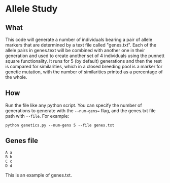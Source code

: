 # Allele Study
## What
This code will generate a number of individuals bearing a pair of allele markers that are determined by a text file called "genes.txt". Each of the allele pairs in genes.text will be combined with another one in their generation and used to create another set of 4 individuals using the punnett square functionality. It runs for 5 (by default) generations and then the rest is compared for similarities, which in a closed breeding pool is a marker for genetic mutation, with the number of similarities printed as a percentage of the whole.

## How

Run the file like any python script. You can specify the number of generations to generate with the `--num-gens=` flag, and the genes.txt file path with `--file`. For example:
```shell
python genetics.py --num-gens 5 --file genes.txt
```

## Genes file
```
A a
B b
C c
D d
```
This is an example of genes.txt. 

